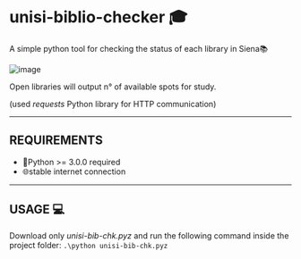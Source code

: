 # unisi-biblio-checker 🎓
A simple python tool for checking the status of each library in Siena📚

![image](https://user-images.githubusercontent.com/20042147/148055908-33611492-d4f8-4160-95ab-b14306dad0ee.png)

Open libraries will output n° of available spots for study.

(used *requests* Python library for HTTP communication) 

* * *
## REQUIREMENTS
- 🐍Python >= 3.0.0 required
- 🌐stable internet connection

* * *
## USAGE 💻
Download only *unisi-bib-chk.pyz* and run the following command inside the project folder:
`.\python unisi-bib-chk.pyz`
